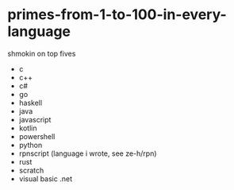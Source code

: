 # primes-from-1-to-100-in-every-language
shmokin on top fives
- c
- c++
- c#
- go
- haskell
- java
- javascript
- kotlin
- powershell
- python
- rpnscript (language i wrote, see ze-h/rpn)
- rust
- scratch
- visual basic .net